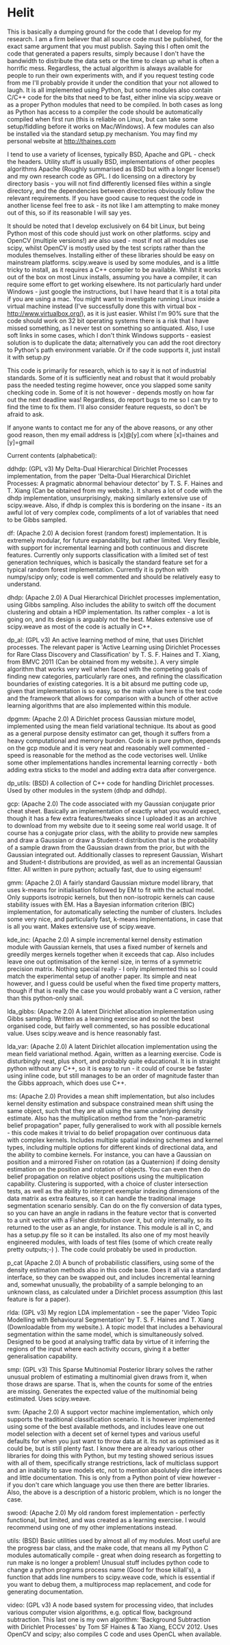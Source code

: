 # Helit
This is basically a dumping ground for the code that I develop for my research. I am a firm believer that all source code must be published, for the exact same argument that you must publish. Saying this I often omit the code that generated a papers results, simply because I don't have the bandwidth to distribute the data sets or the time to clean up what is often a horrific mess. Regardless, the actual algorithm is always available for people to run their own experiments with, and if you request testing code from me I'll probably provide it under the condition that your not allowed to laugh. It is all implemented using Python, but some modules also contain C/C++ code for the bits that need to be fast, either inline via scipy.weave or as a proper Python modules that need to be compiled. In both cases as long as Python has access to a compiler the code should be automatically compiled when first run (this is reliable on Linux, but can take some setup/fiddling before it works on Mac/Windows). A few modules can also be installed via the standard setup.py mechanism. You may find my personal website at http://thaines.com

I tend to use a variety of licenses, typically BSD, Apache and GPL - check the headers. Utility stuff is usually BSD, implementations of other peoples algorithms Apache (Roughly summarised as BSD but with a longer license!) and my own research code as GPL. I do licensing on a directory by directory basis - you will not find differently licensed files within a single directory, and the dependencies between directories obviously follow the relevant requirements. If you have good cause to request the code in another license feel free to ask - its not like I am attempting to make money out of this, so if its reasonable I will say yes.

It should be noted that I develop exclusively on 64 bit Linux, but being Python most of this code should just work on other platforms. scipy and OpenCV (multiple versions!) are also used - most if not all modules use scipy, whilst OpenCV is mostly used by the test scripts rather than the modules themselves. Installing either of these libraries should be easy on mainstream platforms. scipy.weave is used by some modules, and is a little tricky to install, as it requires a C++ compiler to be available. Whilst it works out of the box on most Linux installs, assuming you have a compiler, it can require some effort to get working elsewhere. Its not particularly hard under Windows - just google the instructions, but I have heard that it is a total pita if you are using a mac. You might want to investigate running Linux inside a virtual machine instead (I've successfully done this with virtual box - http://www.virtualbox.org/), as it is just easier. Whilst I'm 90% sure that the code should work on 32 bit operating systems there is a risk that I have missed something, as I never test on something so antiquated. Also, I use soft links in some cases, which I don't think Windows supports - easiest solution is to duplicate the data; alternatively you can add the root directory to Python's path environment variable. Or if the code supports it, just install it with setup.py

This code is primarily for research, which is to say it is not of industrial standards. Some of it is sufficiently neat and robust that it would probably pass the needed testing regime however, once you slapped some sanity checking code in. Some of it is not however - depends mostly on how far out the next deadline was! Regardless, do report bugs to me so I can try to find the time to fix them. I'll also consider feature requests, so don't be afraid to ask.

If anyone wants to contact me for any of the above reasons, or any other good reason, then my email address is [x]@[y].com where [x]=thaines and [y]=gmail


Current contents (alphabetical):

ddhdp: (GPL v3) My Delta-Dual Hierarchical Dirichlet Processes implementation, from the paper 'Delta-Dual Hierarchical Dirichlet Processes: A pragmatic abnormal behaviour detector' by T. S. F. Haines and T. Xiang (Can be obtained from my website.). It shares a lot of code with the dhdp implementation, unsurprisingly, making similarly extensive use of scipy.weave. Also, if dhdp is complex this is bordering on the insane - its an awful lot of very complex code, compliments of a lot of variables that need to be Gibbs sampled.

df: (Apache 2.0) A decision forest (random forest) implementation. It is extremely modular, for future expandability, but rather limited. Very flexible, with support for incremental learning and both continuous and discrete features. Currently only supports classification with a limited set of test generation techniques, which is basically the standard feature set for a typical random forest implementation. Currently it is python with numpy/scipy only; code is well commented and should be relatively easy to understand.

dhdp: (Apache 2.0) A Dual Hierarchical Dirichlet processes implementation, using Gibbs sampling. Also includes the ability to switch off the document clustering and obtain a HDP implementation. Its rather complex - a lot is going on, and its design is arguably not the best. Makes extensive use of scipy.weave as most of the code is actually in C++.

dp_al: (GPL v3) An active learning method of mine, that uses Dirichlet processes. The relevant paper is 'Active Learning using Dirichlet Processes for Rare Class Discovery and Classification' by T. S. F. Haines and T. Xiang, from BMVC 2011 (Can be obtained from my website.). A very simple algorithm that works very well when faced with the competing goals of finding new categories, particularly rare ones, and refining the classification boundaries of existing categories. It is a bit absurd me putting code up, given that implementation is so easy, so the main value here is the test code and the framework that allows for comparison with a bunch of other active learning algorithms that are also implemented within this module.

dpgmm: (Apache 2.0) A Dirichlet process Gaussian mixture model, implemented using the mean field variational technique. Its about as good as a general purpose density estimator can get, though it suffers from a heavy computational and memory burden. Code is in pure python, depends on the gcp module and it is very neat and reasonably well commented - speed is reasonable for the method as the code vectorises well. Unlike some other implementations handles incremental learning correctly - both adding extra sticks to the model and adding extra data after convergence.

dp_utils: (BSD) A collection of C++ code for handling Dirichlet processes. Used by other modules in the system (dhdp and ddhdp).

gcp: (Apache 2.0) The code associated with my Gaussian conjugate prior cheat sheet. Basically an implementation of exactly what you would expect, though it has a few extra features/tweaks since I uploaded it as an archive to download from my website due to it seeing some real world usage. It of course has a conjugate prior class, with the ability to provide new samples and draw a Gaussian or draw a Student-t distribution that is the probability of a sample drawn from the Gaussian drawn from the prior, but with the Gaussian integrated out. Additionally classes to represent Gaussian, Wishart and Student-t distributions are provided, as well as an incremental Gaussian fitter. All written in pure python; actually fast, due to using eigensum!

gmm: (Apache 2.0) A fairly standard Gaussian mixture model library, that uses k-means for initialisation followed by EM to fit with the actual model. Only supports isotropic kernels, but then non-isotropic kernels can cause stability issues with EM. Has a Bayesian information criterion (BIC) implementation, for automatically selecting the number of clusters. Includes some very nice, and particularly fast, k-means implementations, in case that is all you want. Makes extensive use of scipy.weave.

kde_inc: (Apache 2.0) A simple incremental kernel density estimation module with Gaussian kernels, that uses a fixed number of kernels and greedily merges kernels together when it exceeds that cap. Also includes leave one out optimisation of the kernel size, in terms of a symmetric precision matrix. Nothing special really - I only implemented this so I could match the experimental setup of another paper. Its simple and neat however, and I guess could be useful when the fixed time property matters, though if that is really the case you would probably want a C version, rather than this python-only snail.

lda_gibbs: (Apache 2.0) A latent Dirichlet allocation implementation using Gibbs sampling. Written as a learning exercise and so not the best organised code, but fairly well commented, so has possible educational value. Uses scipy.weave and is hence reasonably fast.

lda_var: (Apache 2.0) A latent Dirichlet allocation implementation using the mean field variational method. Again, written as a learning exercise. Code is disturbingly neat, plus short, and probably quite educational. It is in straight python without any C++, so it is easy to run - it could of course be faster using inline code, but still manages to be an order of magnitude faster than the Gibbs approach, which does use C++.

ms: (Apache 2.0) Provides a mean shift implementation, but also includes kernel density estimation and subspace constrained mean shift using the same object, such that they are all using the same underlying density estimate. Also has the multiplication method from the "non-parametric belief propagation" paper, fully generalised to work with all possible kernels - this code makes it trivial to do belief propagation over continuous data with complex kernels. Includes multiple spatial indexing schemes and kernel types, including multiple options for different kinds of directional data, and the ability to combine kernels. For instance, you can have a Gaussian on position and a mirrored Fisher on rotation (as a Quaternion) if doing density estimation on the position and rotation of objects. You can even then do belief propagation on relative object positions using the multiplication capability. Clustering is supported, with a choice of cluster intersection tests, as well as the ability to interpret exemplar indexing dimensions of the data matrix as extra features, so it can handle the traditional image segmentation scenario sensibly. Can do on the fly conversion of data types, so you can have an angle in radians in the feature vector that is converted to a unit vector with a Fisher distribution over it, but only internally, so its returned to the user as an angle, for instance. This module is all in C, and has a setup.py file so it can be installed. Its also one of my most heavily engineered modules, with loads of test files (some of which create really pretty outputs;-) ). The code could probably be used in production.

p_cat (Apache 2.0) A bunch of probabilistic classifiers, using some of the density estimation methods also in this code base. Does it all via a standard interface, so they can be swapped out, and includes incremental learning and, somewhat unusually, the probability of a sample belonging to an unknown class, as calculated under a Dirichlet process assumption (this last feature is for a paper).

rlda: (GPL v3) My region LDA implementation - see the paper 'Video Topic Modelling with Behavioural Segmentation' by T. S. F. Haines and T. Xiang (Downloadable from my website.). A topic model that includes a behavioural segmentation within the same model, which is simultaneously solved. Designed to be good at analysing traffic data by virtue of it inferring the regions of the input where each activity occurs, giving it a better generalisation capability.

smp: (GPL v3) This Sparse Multinomial Posterior library solves the rather unusual problem of estimating a multinomial given draws from it, when those draws are sparse. That is, when the counts for some of the entries are missing. Generates the expected value of the multinomial being estimated. Uses scipy.weave.

svm: (Apache 2.0) A support vector machine implementation, which only supports the traditional classification scenario. It is however implemented using some of the best available methods, and includes leave one out model selection with a decent set of kernel types and various useful defaults for when you just want to throw data at it. Its not as optimised as it could be, but is still plenty fast. I know there are already various other libraries for doing this with Python, but my testing showed serious issues with all of them, specifically strange restrictions, lack of multiclass support and an inability to save models etc, not to mention absolutely dire interfaces and little documentation. This is only from a Python point of view however - if you don't care which language you use then there are better libraries. Also, the above is a description of a historic problem, which is no longer the case.

swood: (Apache 2.0) My old random forest implementation - perfectly functional, but limited, and was created as a learning exercise. I would recommend using one of my other implementations instead.

utils: (BSD) Basic utilities used by almost all of my modules. Most useful are the progress bar class, and the make code, that means all my Python C modules automatically compile - great when doing research as forgetting to run make is no longer a problem! Unusual stuff includes python code to change a python programs process name (Good for those killall's), a function that adds line numbers to scipy.weave code, which is essential if you want to debug them, a multiprocess map replacement, and code for generating documentation.

video: (GPL v3) A node based system for processing video, that includes various computer vision algorithms, e.g. optical flow, background subtraction. This last one is my own algorithm: 'Background Subtraction with Dirichlet Processes' by Tom SF Haines & Tao Xiang, ECCV 2012. Uses OpenCV and scipy; also compiles C code and uses OpenCL when available. 
